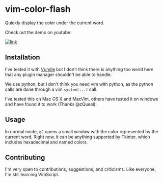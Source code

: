 # vim-color-flash

Quickly display the color under the current word.

Check out the demo on youtube:

[![link](http://img.youtube.com/vi/hjayIGM2GeI/0.jpg)](http://www.youtube.com/watch?v=hjayIGM2GeI)

## Installation

I've tested it with [Vundle](https://github.com/VundleVim/Vundle.vim) but I
don't think there is anything too weird here that any plugin manager shouldn't
be able to handle.

We use python, but I don't think you need vim with python, as the python calls
are done through a vim `system(...)` call.

I've tested this on Mac OS X and MacVim, others have tested it on windows and
have found it to work (Thanks @zQueal).

## Usage

In normal mode, `gC` opens a small window with the color represented by the
current word.  Right now, it can be anything supported by Tkinter, which
includes hexadecimal and named colors.

## Contributing

I'm very open to contributions, suggestions, and criticisms.  Like everyone, I'm
still learning VimScript.
